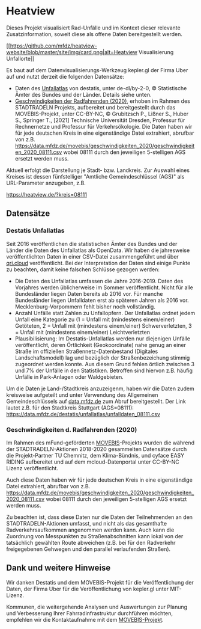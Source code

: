 # Heatview

Dieses Projekt visualisiert Rad-Unfälle und im Kontext dieser relevante Zusatzinformation, soweit diese als offene Daten bereitgestellt werden.

[[https://github.com/mfdz/heatview-website/blob/master/site/img/card.png|alt=Heatview Visualisierung Unfallorte]]

Es baut auf dem Datenvisualisierungs-Werkzeug kepler.gl der Firma Uber auf und nutzt derzeit die folgenden Datensätze:

* Daten des [Unfallatlas](https://qri.cloud/mfdz/destatis_unfalldaten) von destatis, unter de-dl/by-2-0, © Statistische Ämter des Bundes und der Länder. Details siehe unten.
* [Geschwindigkeiten der Radfahrenden (2020)](https://www.mcloud.de/web/guest/suche/-/results/detail/33427A5A-0ADB-40B1-8A1A-390B67B0380B), erhoben im Rahmen des STADTRADELN Projekts, aufbereitet und bereitgestellt durch das MOVEBIS-Projekt, unter CC-BY-NC, © Grubitzsch P., Lißner S., Huber S., Springer T., [2021] Technische Universität Dresden, Professur für Rechnernetze und Professur für Verkehrsökologie. Die Daten haben wir für jede deutschen Kreis in eine eigenständige Datei extrahiert, abrufbar von z.B. https://data.mfdz.de/movebis/geschwindigkeiten_2020/geschwindigkeiten_2020_08111.csv wobei 08111 durch den jeweiligen 5-stelligen AGS ersetzt werden muss.

Aktuell erfolgt die Darstellung je Stadt- bzw. Landkreis. Zur Auswahl eines Kreises ist dessen fünfstelliger "Amtliche Gemeindeschlüssel (AGS)" als URL-Parameter anzugeben, z.B.

https://heatview.de/?kreis=08111

## Datensätze

### Destatis Unfallatlas
Seit 2016 veröffentlichen die statistischen Ämter des Bundes und der Länder die Daten des Unfallatlas als OpenData. Wir haben die jahresweise veröffentlichten Daten in einer CSV-Datei zusammengeführt und über [qri.cloud]((https://qri.cloud/mfdz/destatis_unfalldaten)) veröffentlicht.
Bei der Interpretation der Daten sind einige Punkte zu beachten, damit keine falschen Schlüsse gezogen werden:

* Die Daten des Unfallatlas umfassen die Jahre 2016-2019. Daten des Vorjahres werden üblicherweise im Sommer veröffentlicht. Nicht für alle Bundesländer liegen Daten bereits ab 2016 vor. Für manche Bundesländer liegen Unfalldaten erst ab späteren Jahren als 2016 vor. Mecklenburg-Vorpommern fehlt bisher noch vollständig.
* Anzahl Unfälle statt Zahlen zu Unfallopfern. Der Unfallatlas ordnet jedem Unfall eine Kategorie zu (1 = Unfall mit (mindestens einem/einer) Getöteten, 2 = Unfall mit (mindestens einem/einer) Schwerverletzten, 3 = Unfall mit (mindestens einem/einer) Leichtverletzten
* Plausibilisierung: Im Destatis-Unfallatlas werden nur diejenigen Unfälle veröffentlicht, deren Örtlichkeit (Geokoordinate) nahe genug an einer Straße im offiziellen Straßennetz-Datenbestand (Digitales Landschaftsmodell) lag und bezüglich der Straßenbezeichung stimmig zugeordnet werden konnte. Aus diesem Grund fehlen örtlich zwischen 3 und 7% der Unfälle in den Statistiken. Betroffen sind hiervon z.B. häufig Unfälle in Park-Anlagen oder Waldgebieten.

Um die Daten je Land-/Stadtkreis anzuzeigenm, haben wir die Daten zudem kreisweise aufgeteilt und unter Verwendung des Allgemeinen Gemeindeschlüssels auf [data.mfdz.de](https://data.mfdz.de/) zum Abruf bereitgestellt. Der Link lautet z.B. für den Stadtkreis Stuttgart (AGS=08111): https://data.mfdz.de/destatis/unfallatlas/unfalldaten_08111.csv

### Geschwindigkeiten d. Radfahrenden (2020)
Im Rahmen des mFund-geförderten [MOVEBIS](https://www.movebis.org)-Projekts wurden die während der STADTRADELN-Aktionen 2018-2020 gesammelten Datensätze durch die Projekt-Partner TU Chemnitz, dem Klima-Bündnis, und cyface EASY RIDING aufbereitet und auf dem mcloud-Datenportal unter CC-BY-NC Lizenz veröffentlicht.

Auch diese Daten haben wir für jede deutschen Kreis in eine eigenständige Datei extrahiert, abrufbar von z.B. https://data.mfdz.de/movebis/geschwindigkeiten_2020/geschwindigkeiten_2020_08111.csv wobei 08111 durch den jeweiligen 5-stelligen AGS ersetzt werden muss.

Zu beachten ist, dass diese Daten nur die Daten der Teilnehmenden an den STADTRADELN-Aktionen umfasst, und nicht als das gesamthafte Radverkehrsaufkommen angenommen werden kann. Auch kann die Zuordnung von Messpunkten zu Straßenabschnitten kann lokal von der tatsächlich gewählten Route abweichen (z.B. bei für den Radverkehr freigegebenen Gehwegen und den parallel verlaufenden Straßen).

## Dank und weitere Hinweise
Wir danken Destatis und dem MOVEBIS-Projekt für die Veröffentlichung der Daten, der Firma Uber für die Veröffentlichung von kepler.gl unter MIT-Lizenz.

Kommunen, die weitergehende Analysen und Auswertungen zur Planung und Verbesserung Ihrer Fahrradinfrastruktur durchführen möchten, empfehlen wir die Kontaktaufnahme mit dem [MOVEBIS-Projekt](https://www.movebis.org/news/).







